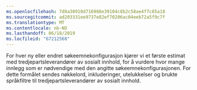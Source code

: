 ```yaml
---
ms.openlocfilehash: 7d8a30910d716988e39104c8b2c58ae4f7c85a18
ms.sourcegitcommit: ad203331ee9737e82ef70206ac04eeb72a5f9c7f
ms.translationtype: MT
ms.contentlocale: nb-NO
ms.lasthandoff: 06/18/2019
ms.locfileid: "67212568"
---
```

For hver ny eller endret søkeemnekonfigurasjon kjører vi et første estimat med tredjepartsleverandører av sosialt innhold, for å vurdere hvor mange innlegg som er nødvendige med den angitte søkeemnekonfigurasjonen. For dette formålet sendes nøkkelord, inkluderinger, utelukkelser og brukte språkfiltre til tredjepartsleverandører av sosialt innhold.